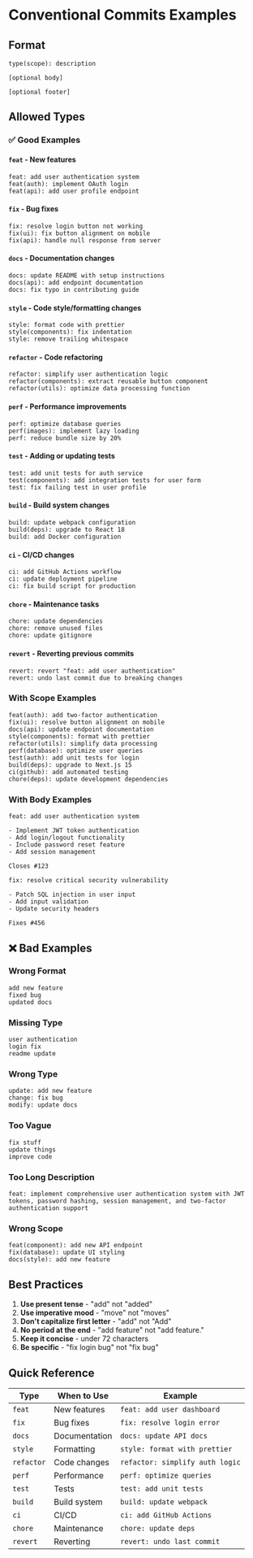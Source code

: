 # Conventional Commits Examples

## Format

```
type(scope): description

[optional body]

[optional footer]
```

## Allowed Types

### ✅ Good Examples

#### `feat` - New features

```
feat: add user authentication system
feat(auth): implement OAuth login
feat(api): add user profile endpoint
```

#### `fix` - Bug fixes

```
fix: resolve login button not working
fix(ui): fix button alignment on mobile
fix(api): handle null response from server
```

#### `docs` - Documentation changes

```
docs: update README with setup instructions
docs(api): add endpoint documentation
docs: fix typo in contributing guide
```

#### `style` - Code style/formatting changes

```
style: format code with prettier
style(components): fix indentation
style: remove trailing whitespace
```

#### `refactor` - Code refactoring

```
refactor: simplify user authentication logic
refactor(components): extract reusable button component
refactor(utils): optimize data processing function
```

#### `perf` - Performance improvements

```
perf: optimize database queries
perf(images): implement lazy loading
perf: reduce bundle size by 20%
```

#### `test` - Adding or updating tests

```
test: add unit tests for auth service
test(components): add integration tests for user form
test: fix failing test in user profile
```

#### `build` - Build system changes

```
build: update webpack configuration
build(deps): upgrade to React 18
build: add Docker configuration
```

#### `ci` - CI/CD changes

```
ci: add GitHub Actions workflow
ci: update deployment pipeline
ci: fix build script for production
```

#### `chore` - Maintenance tasks

```
chore: update dependencies
chore: remove unused files
chore: update gitignore
```

#### `revert` - Reverting previous commits

```
revert: revert "feat: add user authentication"
revert: undo last commit due to breaking changes
```

### With Scope Examples

```
feat(auth): add two-factor authentication
fix(ui): resolve button alignment on mobile
docs(api): update endpoint documentation
style(components): format with prettier
refactor(utils): simplify data processing
perf(database): optimize user queries
test(auth): add unit tests for login
build(deps): upgrade to Next.js 15
ci(github): add automated testing
chore(deps): update development dependencies
```

### With Body Examples

```
feat: add user authentication system

- Implement JWT token authentication
- Add login/logout functionality
- Include password reset feature
- Add session management

Closes #123
```

```
fix: resolve critical security vulnerability

- Patch SQL injection in user input
- Add input validation
- Update security headers

Fixes #456
```

## ❌ Bad Examples

### Wrong Format

```
add new feature
fixed bug
updated docs
```

### Missing Type

```
user authentication
login fix
readme update
```

### Wrong Type

```
update: add new feature
change: fix bug
modify: update docs
```

### Too Vague

```
fix stuff
update things
improve code
```

### Too Long Description

```
feat: implement comprehensive user authentication system with JWT tokens, password hashing, session management, and two-factor authentication support
```

### Wrong Scope

```
feat(component): add new API endpoint
fix(database): update UI styling
docs(style): add new feature
```

## Best Practices

1. **Use present tense** - "add" not "added"
2. **Use imperative mood** - "move" not "moves"
3. **Don't capitalize first letter** - "add" not "Add"
4. **No period at the end** - "add feature" not "add feature."
5. **Keep it concise** - under 72 characters
6. **Be specific** - "fix login bug" not "fix bug"

## Quick Reference

| Type       | When to Use   | Example                         |
| ---------- | ------------- | ------------------------------- |
| `feat`     | New features  | `feat: add user dashboard`      |
| `fix`      | Bug fixes     | `fix: resolve login error`      |
| `docs`     | Documentation | `docs: update API docs`         |
| `style`    | Formatting    | `style: format with prettier`   |
| `refactor` | Code changes  | `refactor: simplify auth logic` |
| `perf`     | Performance   | `perf: optimize queries`        |
| `test`     | Tests         | `test: add unit tests`          |
| `build`    | Build system  | `build: update webpack`         |
| `ci`       | CI/CD         | `ci: add GitHub Actions`        |
| `chore`    | Maintenance   | `chore: update deps`            |
| `revert`   | Reverting     | `revert: undo last commit`      |

